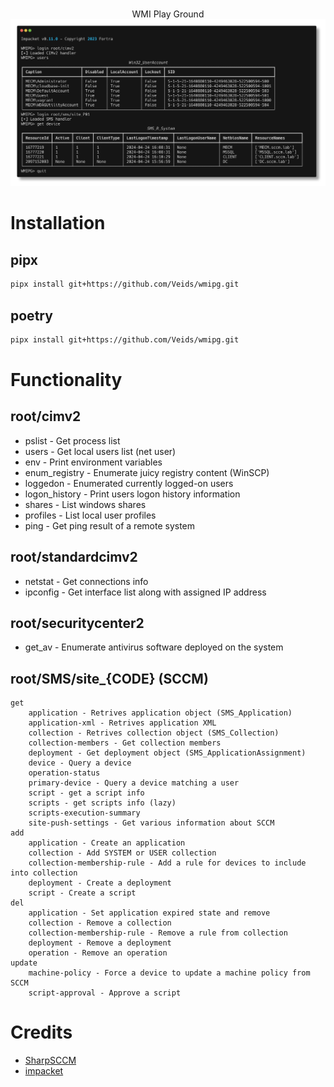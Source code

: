 <p align=center>
  <br>
  <span>WMI Play Ground</span>
  <br>
  <img src="images/preview.png"/>
</p>

# Installation

## pipx

```bash
pipx install git+https://github.com/Veids/wmipg.git
```

## poetry

```bash
pipx install git+https://github.com/Veids/wmipg.git
```

# Functionality

## root/cimv2

* pslist - Get process list
* users - Get local users list (net user)
* env - Print environment variables
* enum_registry - Enumerate juicy registry content (WinSCP)
* loggedon - Enumerated currently logged-on users
* logon_history - Print users logon history information
* shares - List windows shares
* profiles - List local user profiles
* ping - Get ping result of a remote system

## root/standardcimv2

* netstat - Get connections info
* ipconfig - Get interface list along with assigned IP address

## root/securitycenter2

* get_av - Enumerate antivirus software deployed on the system

## root/SMS/site_{CODE} (SCCM)

```
get
    application - Retrives application object (SMS_Application)
    application-xml - Retrives application XML
    collection - Retrives collection object (SMS_Collection)
    collection-members - Get collection members
    deployment - Get deployment object (SMS_ApplicationAssignment)
    device - Query a device
    operation-status
    primary-device - Query a device matching a user
    script - get a script info
    scripts - get scripts info (lazy)
    scripts-execution-summary
    site-push-settings - Get various information about SCCM
add
    application - Create an application
    collection - Add SYSTEM or USER collection
    collection-membership-rule - Add a rule for devices to include into collection
    deployment - Create a deployment
    script - Create a script
del
    application - Set application expired state and remove
    collection - Remove a collection
    collection-membership-rule - Remove a rule from collection
    deployment - Remove a deployment
    operation - Remove an operation
update
    machine-policy - Force a device to update a machine policy from SCCM
    script-approval - Approve a script
```

# Credits

* [SharpSCCM](https://github.com/Mayyhem/SharpSCCM)
* [impacket](https://github.com/fortra/impacket)
